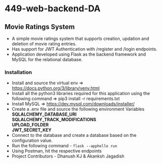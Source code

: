 # 449-web-backend-DA
## Movie Ratings System
- A simple movie ratings system that supports creation, updation and deletion of movie rating entries.
- Has support for JWT Authentication with /register and /login endpoints.
- Application developed using Flask as the backend framework and MySQL for the relational database.
### Installation
- Install and source the virtual env => https://docs.python.org/3/library/venv.html
- Install all the python3 libraries required for this application using the following command
 => pip3 install -r requirements.txt
-  Install MySQL => https://dev.mysql.com/downloads/installer/
- Create a .env file and source the following environment Variables<br>
  **SQLALCHEMY_DATABASE_URI<br>   SQLALCHEMY_TRACK_MODIFICATIONS<br>
  UPLOAD_FOLDER<br>
  JWT_SECRET_KEY**
- Connect to the database and create a database based on the configuration value.
- Run the following command - ```flask --apphello run ```
- Using Postman, hit the respective endpoints
- Project Contributors - Dhanush KJ & Akanksh Jagadish